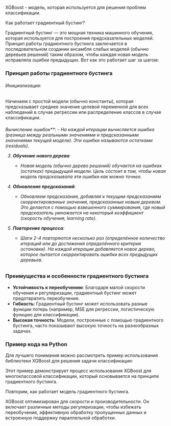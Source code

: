 XGBoost - модель, которая используется для решения проблем классификации. 

Как работает градиентный бустинг?

Градиентный бустинг — это мощная техника машинного обучения, которая используется для построения предсказательных моделей. Принцип работы градиентного бустинга заключается в последовательном создании ансамбля слабых моделей (обычно деревьев решений) таким образом, чтобы каждая новая модель исправляла ошибки предыдущих. Вот как это работает шаг за шагом:
<h3>Принцип работы градиентного бустинга</h3>

<h6>Инициализация:</h6>
Начинаем с простой модели (обычно константы), которая предсказывает среднее значение целевой переменной для всех наблюдений в случае регрессии или распределение классов в случае классификации.

<h6>Вычисление ошибок**:
   - На каждой итерации вычисляется ошибка (разница между реальными значениями и предсказанными значениями текущей модели). Эти ошибки называются остатками (residuals).

3. **Обучение нового дерева**:
   - Новая модель (обычно дерево решений) обучается на ошибках (остатках) предыдущей модели. Цель состоит в том, чтобы новая модель предсказывала эти ошибки как можно точнее.

4. **Обновление предсказаний**:
   - Обновляем предсказания, добавляя к текущим предсказаниям скорректированные значения, предсказанные новым деревом. Это делается с помощью взвешенного суммирования, где новый предсказатель умножается на некоторый коэффициент (скорость обучения, learning rate).

5. **Повторение процесса**:
   - Шаги 2-4 повторяются несколько раз (определённое количество итераций или до достижения определённого критерия остановки). На каждой итерации добавляется новое дерево, которое пытается скорректировать ошибки всех предыдущих деревьев.

### Преимущества и особенности градиентного бустинга

- **Устойчивость к переобучению**: Благодаря малой скорости обучения и регуляризации, градиентный бустинг может предотвратить переобучение.
- **Гибкость**: Градиентный бустинг может использовать разные функции потерь (например, MSE для регрессии, логистическую функцию для классификации).
- **Высокая точность**: Модели, построенные с помощью градиентного бустинга, часто показывают высокую точность на разнообразных задачах.



### Пример кода на Python

Для лучшего понимания можно рассмотреть пример использования библиотеки XGBoost для решения задачи классификации:

Этот пример демонстрирует процесс использования XGBoost для многоклассовой классификации, который основывается на принципе градиентного бустинга.

Повторим, как работает модель градиентного бустинга. 

XGBoost оптимизирован для скорости и производительности. Он включает различные методы регуляризации, чтобы избежать переобучения, эффективную обработку пропущенных данных и встроенную поддержку параллельной обработки.



